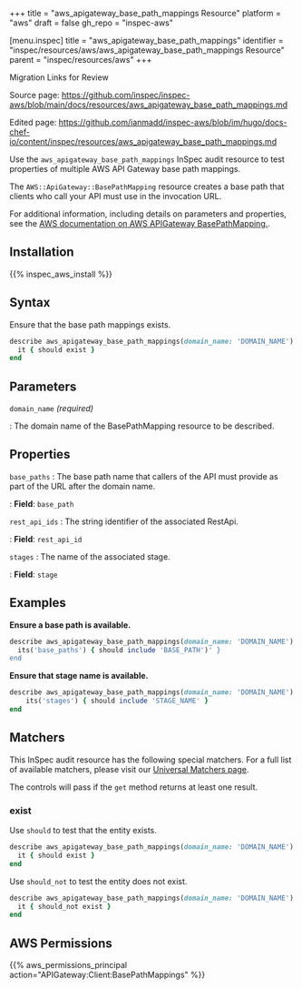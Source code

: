 +++
title = "aws_apigateway_base_path_mappings Resource"
platform = "aws"
draft = false
gh_repo = "inspec-aws"

[menu.inspec]
title = "aws_apigateway_base_path_mappings"
identifier = "inspec/resources/aws/aws_apigateway_base_path_mappings Resource"
parent = "inspec/resources/aws"
+++

<div class="admonition-note">
<p class="admonition-note-title">Migration Links for Review</p>
<div class="admonition-note-text">
<p>Source page: <a href="https://github.com/inspec/inspec-aws/blob/main/docs/resources/aws_apigateway_base_path_mappings.md">https://github.com/inspec/inspec-aws/blob/main/docs/resources/aws_apigateway_base_path_mappings.md</a></p>
<p>Edited page: <a href="https://github.com/ianmadd/inspec-aws/blob/im/hugo/docs-chef-io/content/inspec/resources/aws_apigateway_base_path_mappings.md">https://github.com/ianmadd/inspec-aws/blob/im/hugo/docs-chef-io/content/inspec/resources/aws_apigateway_base_path_mappings.md</a></p>
</div>
</div>


Use the `aws_apigateway_base_path_mappings` InSpec audit resource to test properties of multiple AWS API Gateway base path mappings.

The `AWS::ApiGateway::BasePathMapping` resource creates a base path that clients who call your API must use in the invocation URL.

For additional information, including details on parameters and properties, see the [AWS documentation on AWS APIGateway BasePathMapping.](https://docs.aws.amazon.com/AWSCloudFormation/latest/UserGuide/aws-resource-apigateway-basepathmapping.html).

## Installation

{{% inspec_aws_install %}}

## Syntax

Ensure that the base path mappings exists.

```ruby
describe aws_apigateway_base_path_mappings(domain_name: 'DOMAIN_NAME') do
  it { should exist }
end
```

## Parameters

`domain_name` _(required)_

: The domain name of the BasePathMapping resource to be described.

## Properties

`base_paths`
: The base path name that callers of the API must provide as part of the URL after the domain name.

: **Field**: `base_path`

`rest_api_ids`
: The string identifier of the associated RestApi.

: **Field**: `rest_api_id`

`stages`
: The name of the associated stage.

: **Field**: `stage`

## Examples

**Ensure a base path is available.**

```ruby
describe aws_apigateway_base_path_mappings(domain_name: 'DOMAIN_NAME') do
  its('base_paths') { should include 'BASE_PATH')' }
end
```

**Ensure that stage name is available.**

```ruby
describe aws_apigateway_base_path_mappings(domain_name: 'DOMAIN_NAME') do
    its('stages') { should include 'STAGE_NAME' }
end
```

## Matchers

This InSpec audit resource has the following special matchers. For a full list of available matchers, please visit our [Universal Matchers page](https://www.inspec.io/docs/reference/matchers/).

The controls will pass if the `get` method returns at least one result.

### exist

Use `should` to test that the entity exists.

```ruby
describe aws_apigateway_base_path_mappings(domain_name: 'DOMAIN_NAME') do
  it { should exist }
end
```

Use `should_not` to test the entity does not exist.

```ruby
describe aws_apigateway_base_path_mappings(domain_name: 'DOMAIN_NAME') do
  it { should_not exist }
end
```

## AWS Permissions

{{% aws_permissions_principal action="APIGateway:Client:BasePathMappings" %}}
